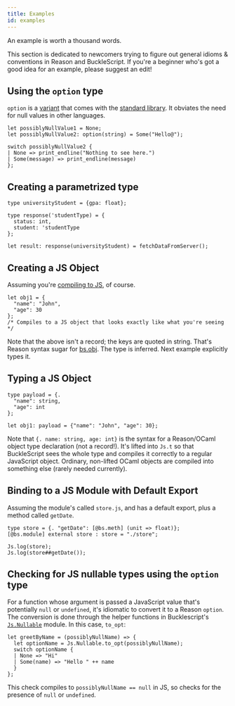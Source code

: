 ```yaml
---
title: Examples
id: examples
---
```


An example is worth a thousand words.

This section is dedicated to newcomers trying to figure out general idioms & conventions in Reason and BuckleScript. If you're a beginner who's got a good idea for an example, please suggest an edit!

## Using the `option` type

`option` is a [variant](/guide/language/variant) that comes with the [standard library](/api/index.html). It obviates the need for null values in other languages.

```reason
let possiblyNullValue1 = None;
let possiblyNullValue2: option(string) = Some("Hello@");

switch possiblyNullValue2 {
| None => print_endline("Nothing to see here.")
| Some(message) => print_endline(message)
};
```

## Creating a parametrized type

```reason
type universityStudent = {gpa: float};

type response('studentType) = {
  status: int,
  student: 'studentType
};

let result: response(universityStudent) = fetchDataFromServer();
```

## Creating a JS Object

Assuming you're [compiling to JS](/guide/javascript), of course.

```reason
let obj1 = {
  "name": "John",
  "age": 30
};
/* Compiles to a JS object that looks exactly like what you're seeing */
```

Note that the above isn't a record; the keys are quoted in string. That's Reason syntax sugar for [bs.obj](https://bucklescript.github.io/docs/en/object.html#creation). The type is inferred. Next example explicitly types it.

## Typing a JS Object

```reason
type payload = {.
  "name": string,
  "age": int
};

let obj1: payload = {"name": "John", "age": 30};
```

Note that `{. name: string, age: int}` is the syntax for a Reason/OCaml object type declaration (not a record!). It's lifted into `Js.t` so that BuckleScript sees the whole type and compiles it correctly to a regular JavaScript object. Ordinary, non-lifted OCaml objects are compiled into something else (rarely needed currently).

## Binding to a JS Module with Default Export

Assuming the module's called `store.js`, and has a default export, plus a method called `getDate`.

```reason
type store = {. "getDate": [@bs.meth] (unit => float)};
[@bs.module] external store : store = "./store";

Js.log(store);
Js.log(store##getDate());
```

## Checking for JS nullable types using the `option` type
For a function whose argument is passed a JavaScript value that's potentially `null` or `undefined`, it's idiomatic to convert it to a Reason `option`. The conversion is done through the helper functions in Bucklescript's [`Js.Nullable`](http://bucklescript.github.io/bucklescript/api/Js.html#TYPEnullable) module. In this case, `to_opt`:

```reason
let greetByName = (possiblyNullName) => {
  let optionName = Js.Nullable.to_opt(possiblyNullName);
  switch optionName {
  | None => "Hi"
  | Some(name) => "Hello " ++ name
  }
};
```

This check compiles to `possiblyNullName == null` in JS, so checks for the presence of `null` or `undefined`.
